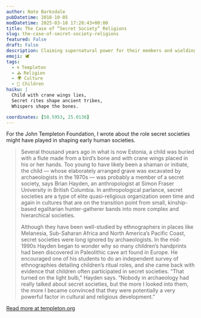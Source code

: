 ```yaml
---
author: Nate Barksdale
pubDatetime: 2018-10-05
modDatetime: 2025-03-18 17:28:43+00:00
title: The Case of “Secret Society” Religions
slug: the-case-of-secret-society-religions
featured: False
draft: False
description: Claiming supernatural power for their members and wielding lasting economic influence, secret societies may represent a key stage in human institution-building
emoji: 🕊️
tags:
  - 🌀 Templeton
  - ⛪ Religion
  - 🌍 Culture
  - 👶 Children
haiku: |
  Child with crane wings lies,  
  Secret rites shape ancient tribes,  
  Whispers shape the bones.

coordinates: [58.5953, 25.0136]
---
```


For the John Templeton Foundation, I wrote about the role secret societies might have played in shaping early human societies.

> Several thousand years ago in what is now Estonia, a child was buried with a flute made from a bird’s bone and with crane wings placed in his or her hands. Too young to have likely been a shaman or initiate, the child — whose elaborately arranged grave was excavated by archaeologists in the 1970s — was probably a member of a secret society, says Brian Hayden, an anthropologist at Simon Fraser University in British Columbia. In anthropological parlance, secret societies are a type of elite quasi-religious organization seen time and again in cultures that are on the transition point from small, kinship-based egalitarian hunter-gatherer bands into more complex and hierarchical societies.
>
> Although they have been well-studied by ethnographers in places like Melanesia, Sub-Saharan Africa and North America’s Pacific Coast, secret societies were long ignored by archaeologists. In the mid-1990s Hayden began to wonder why so many children’s handprints had been discovered in Paleolithic cave art found in Europe. He encouraged one of his students to do an independent survey of ethnographies detailing children’s ritual roles, and she came back with evidence that children often participated in secret societies. “That turned on the light bulb,” Hayden says. “Nobody in archaeology had really talked about secret societies, but the more I looked into them, the more I became convinced that they were potentially a very powerful factor in cultural and religious development.”

[Read more at templeton.org](https://www.templeton.org/grant/the-role-of-religion-in-social-change-the-case-of-secret-society-religions)

